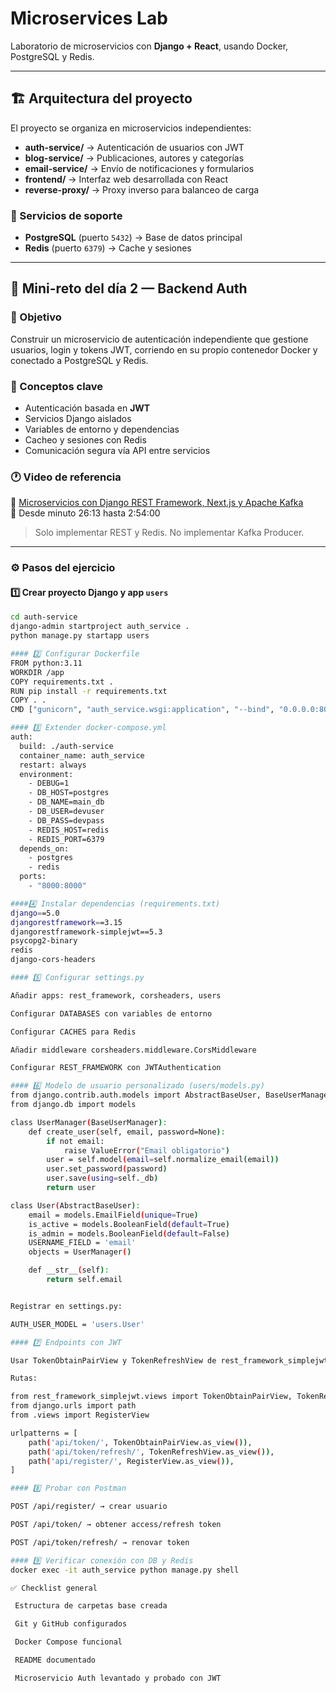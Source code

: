 # Microservices Lab
Laboratorio de microservicios con **Django + React**, usando Docker, PostgreSQL y Redis.

---

## 🏗 Arquitectura del proyecto

El proyecto se organiza en microservicios independientes:

- **auth-service/** → Autenticación de usuarios con JWT  
- **blog-service/** → Publicaciones, autores y categorías  
- **email-service/** → Envío de notificaciones y formularios  
- **frontend/** → Interfaz web desarrollada con React  
- **reverse-proxy/** → Proxy inverso para balanceo de carga  

### 🧩 Servicios de soporte
- **PostgreSQL** (puerto `5432`) → Base de datos principal  
- **Redis** (puerto `6379`) → Cache y sesiones  

---

## 🧪 Mini-reto del día 2 — Backend Auth

### 🎯 Objetivo
Construir un microservicio de autenticación independiente que gestione usuarios, login y tokens JWT, corriendo en su propio contenedor Docker y conectado a PostgreSQL y Redis.

### 🧩 Conceptos clave
- Autenticación basada en **JWT**  
- Servicios Django aislados  
- Variables de entorno y dependencias  
- Cacheo y sesiones con Redis  
- Comunicación segura vía API entre servicios  

### 🕐 Video de referencia
🎥 [Microservicios con Django REST Framework, Next.js y Apache Kafka](https://www.youtube.com/watch?v=wj766sxHZrM)  
📍 Desde minuto 26:13 hasta 2:54:00  
> Solo implementar REST y Redis. No implementar Kafka Producer.

---

### ⚙️ Pasos del ejercicio

#### 1️⃣ Crear proyecto Django y app `users`
```bash
cd auth-service
django-admin startproject auth_service .
python manage.py startapp users

#### 2️⃣ Configurar Dockerfile
FROM python:3.11
WORKDIR /app
COPY requirements.txt .
RUN pip install -r requirements.txt
COPY . .
CMD ["gunicorn", "auth_service.wsgi:application", "--bind", "0.0.0.0:8000"]

#### 3️⃣ Extender docker-compose.yml
auth:
  build: ./auth-service
  container_name: auth_service
  restart: always
  environment:
    - DEBUG=1
    - DB_HOST=postgres
    - DB_NAME=main_db
    - DB_USER=devuser
    - DB_PASS=devpass
    - REDIS_HOST=redis
    - REDIS_PORT=6379
  depends_on:
    - postgres
    - redis
  ports:
    - "8000:8000"

####4️⃣ Instalar dependencias (requirements.txt)
django==5.0
djangorestframework==3.15
djangorestframework-simplejwt==5.3
psycopg2-binary
redis
django-cors-headers

#### 5️⃣ Configurar settings.py

Añadir apps: rest_framework, corsheaders, users

Configurar DATABASES con variables de entorno

Configurar CACHES para Redis

Añadir middleware corsheaders.middleware.CorsMiddleware

Configurar REST_FRAMEWORK con JWTAuthentication

#### 6️⃣ Modelo de usuario personalizado (users/models.py)
from django.contrib.auth.models import AbstractBaseUser, BaseUserManager
from django.db import models

class UserManager(BaseUserManager):
    def create_user(self, email, password=None):
        if not email:
            raise ValueError("Email obligatorio")
        user = self.model(email=self.normalize_email(email))
        user.set_password(password)
        user.save(using=self._db)
        return user

class User(AbstractBaseUser):
    email = models.EmailField(unique=True)
    is_active = models.BooleanField(default=True)
    is_admin = models.BooleanField(default=False)
    USERNAME_FIELD = 'email'
    objects = UserManager()

    def __str__(self):
        return self.email


Registrar en settings.py:

AUTH_USER_MODEL = 'users.User'

#### 7️⃣ Endpoints con JWT

Usar TokenObtainPairView y TokenRefreshView de rest_framework_simplejwt

Rutas:

from rest_framework_simplejwt.views import TokenObtainPairView, TokenRefreshView
from django.urls import path
from .views import RegisterView

urlpatterns = [
    path('api/token/', TokenObtainPairView.as_view()),
    path('api/token/refresh/', TokenRefreshView.as_view()),
    path('api/register/', RegisterView.as_view()),
]

#### 8️⃣ Probar con Postman

POST /api/register/ → crear usuario

POST /api/token/ → obtener access/refresh token

POST /api/token/refresh/ → renovar token

#### 9️⃣ Verificar conexión con DB y Redis
docker exec -it auth_service python manage.py shell

✅ Checklist general

 Estructura de carpetas base creada

 Git y GitHub configurados

 Docker Compose funcional

 README documentado

 Microservicio Auth levantado y probado con JWT
